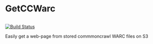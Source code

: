 # GetCCWarc
######
[![Build Status](https://travis-ci.org/ohadzad/GetCCWarc.svg?branch=master)](https://travis-ci.org/ohadzad/GetCCWarc)

Easily get a web-page from stored commmoncrawl WARC files on S3
